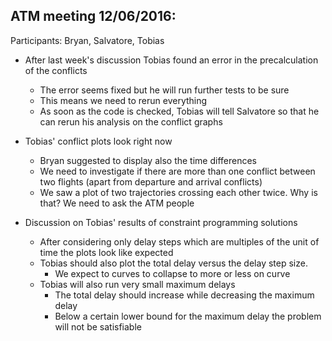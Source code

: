 ATM meeting 12/06/2016:
----------------------

Participants: Bryan, Salvatore, Tobias

* After last week's discussion Tobias found an error in the precalculation of the conflicts
  * The error seems fixed but he will run further tests to be sure
  * This means we need to rerun everything
  * As soon as the code is checked, Tobias will tell Salvatore so that he can rerun his analysis on the conflict graphs

* Tobias' conflict plots look right now
  * Bryan suggested to display also the time differences
  * We need to investigate if there are more than one conflict between two flights (apart from departure and arrival conflicts)
  * We saw a plot of two trajectories crossing each other twice. Why is that? We need to ask the ATM people
   
* Discussion on Tobias' results of constraint programming solutions
  * After considering only delay steps which are multiples of the unit of time the plots look like expected
  * Tobias should also plot the total delay versus the delay step size.
    * We expect to curves to collapse to more or less on curve
  * Tobias will also run very small maximum delays
    * The total delay should increase while decreasing the maximum delay
    * Below a certain lower bound for the maximum delay the problem will not be satisfiable
